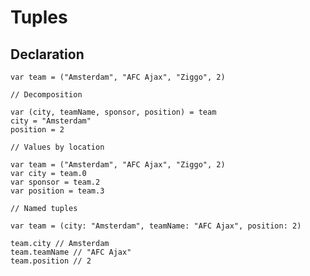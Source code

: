 # Tuples

## Declaration

    var team = ("Amsterdam", "AFC Ajax", "Ziggo", 2)

    // Decomposition

    var (city, teamName, sponsor, position) = team
    city = "Amsterdam"
    position = 2

    // Values by location

    var team = ("Amsterdam", "AFC Ajax", "Ziggo", 2)
    var city = team.0
    var sponsor = team.2
    var position = team.3

    // Named tuples

    var team = (city: "Amsterdam", teamName: "AFC Ajax", position: 2)

    team.city // Amsterdam
    team.teamName // "AFC Ajax"
    team.position // 2
